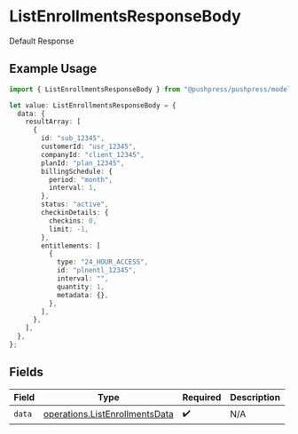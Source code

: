 # ListEnrollmentsResponseBody

Default Response

## Example Usage

```typescript
import { ListEnrollmentsResponseBody } from "@pushpress/pushpress/models/operations";

let value: ListEnrollmentsResponseBody = {
  data: {
    resultArray: [
      {
        id: "sub_12345",
        customerId: "usr_12345",
        companyId: "client_12345",
        planId: "plan_12345",
        billingSchedule: {
          period: "month",
          interval: 1,
        },
        status: "active",
        checkinDetails: {
          checkins: 0,
          limit: -1,
        },
        entitlements: [
          {
            type: "24_HOUR_ACCESS",
            id: "plnentl_12345",
            interval: "",
            quantity: 1,
            metadata: {},
          },
        ],
      },
    ],
  },
};
```

## Fields

| Field                                                                            | Type                                                                             | Required                                                                         | Description                                                                      |
| -------------------------------------------------------------------------------- | -------------------------------------------------------------------------------- | -------------------------------------------------------------------------------- | -------------------------------------------------------------------------------- |
| `data`                                                                           | [operations.ListEnrollmentsData](../../models/operations/listenrollmentsdata.md) | :heavy_check_mark:                                                               | N/A                                                                              |